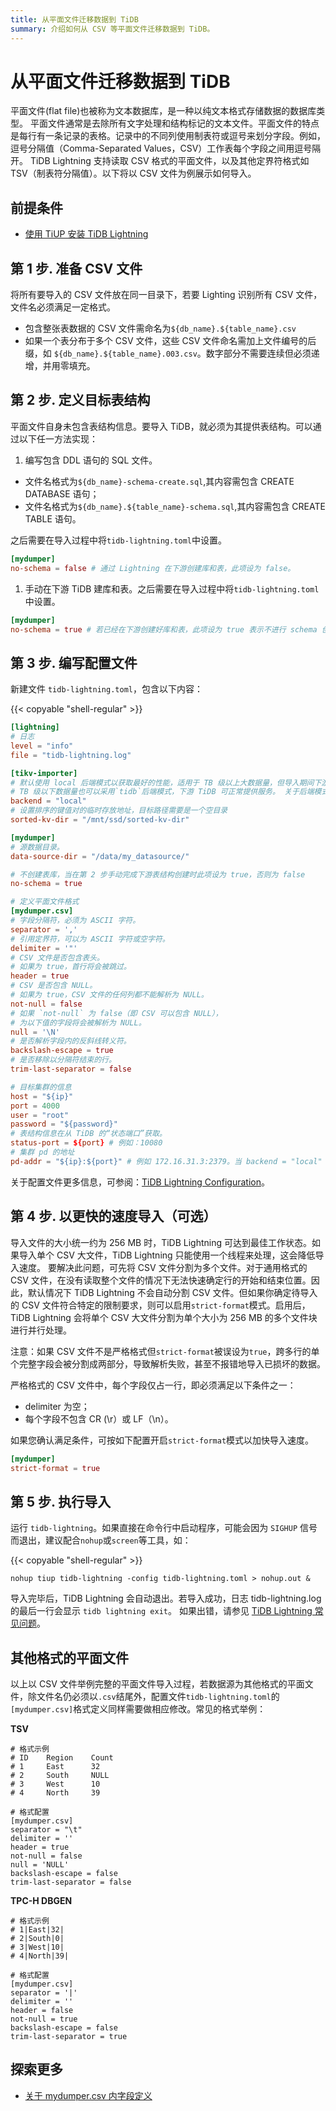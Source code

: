 ```yaml
---
title: 从平面文件迁移数据到 TiDB
summary: 介绍如何从 CSV 等平面文件迁移数据到 TiDB。
---
```


# 从平面文件迁移数据到 TiDB

平面文件(flat file)也被称为文本数据库，是一种以纯文本格式存储数据的数据库类型。 平面文件通常是去除所有文字处理和结构标记的文本文件。平面文件的特点是每行有一条记录的表格。记录中的不同列使用制表符或逗号来划分字段。例如，逗号分隔值（Comma-Separated Values，CSV）工作表每个字段之间用逗号隔开。 
TiDB Lightning 支持读取 CSV 格式的平面文件，以及其他定界符格式如 TSV（制表符分隔值）。以下将以 CSV 文件为例展示如何导入。

## 前提条件

- [使用 TiUP 安装 TiDB Lightning](/migration-tools.md)

## 第 1 步. 准备 CSV 文件

将所有要导入的 CSV 文件放在同一目录下，若要 Lighting 识别所有 CSV 文件，文件名必须满足一定格式。

- 包含整张表数据的 CSV 文件需命名为`${db_name}.${table_name}.csv`
- 如果一个表分布于多个 CSV 文件，这些 CSV 文件命名需加上文件编号的后缀，如 `${db_name}.${table_name}.003.csv`。数字部分不需要连续但必须递增，并用零填充。

## 第 2 步. 定义目标表结构

平面文件自身未包含表结构信息。要导入 TiDB，就必须为其提供表结构。可以通过以下任一方法实现：

1. 编写包含 DDL 语句的 SQL 文件。

- 文件名格式为`${db_name}-schema-create.sql`,其内容需包含 CREATE DATABASE 语句；
- 文件名格式为`${db_name}.${table_name}-schema.sql`,其内容需包含 CREATE TABLE 语句。

之后需要在导入过程中将`tidb-lightning.toml`中设置。

```toml
[mydumper] 
no-schema = false # 通过 Lightning 在下游创建库和表，此项设为 false。
```

1. 手动在下游 TiDB 建库和表。之后需要在导入过程中将`tidb-lightning.toml`中设置。

```toml
[mydumper] 
no-schema = true # 若已经在下游创建好库和表，此项设为 true 表示不进行 schema 创建
```

## 第 3 步. 编写配置文件

新建文件 `tidb-lightning.toml`，包含以下内容：

{{< copyable "shell-regular" >}}

```toml
[lightning]
# 日志
level = "info"
file = "tidb-lightning.log"

[tikv-importer]
# 默认使用 local 后端模式以获取最好的性能，适用于 TB 级以上大数据量，但导入期间下游 TiDB 无法对外提供服务。
# TB 级以下数据量也可以采用`tidb`后端模式，下游 TiDB 可正常提供服务。 关于后端模式更多信息请参阅：https://docs.pingcap.com/tidb/stable/tidb-lightning-backends
backend = "local"
# 设置排序的键值对的临时存放地址，目标路径需要是一个空目录
sorted-kv-dir = "/mnt/ssd/sorted-kv-dir"

[mydumper]
# 源数据目录。
data-source-dir = "/data/my_datasource/"

# 不创建表库，当在第 2 步手动完成下游表结构创建时此项设为 true，否则为 false
no-schema = true

# 定义平面文件格式
[mydumper.csv]
# 字段分隔符，必须为 ASCII 字符。
separator = ','
# 引用定界符，可以为 ASCII 字符或空字符。
delimiter = '"'
# CSV 文件是否包含表头。
# 如果为 true，首行将会被跳过。
header = true
# CSV 是否包含 NULL。
# 如果为 true，CSV 文件的任何列都不能解析为 NULL。
not-null = false
# 如果 `not-null` 为 false（即 CSV 可以包含 NULL），
# 为以下值的字段将会被解析为 NULL。
null = '\N'
# 是否解析字段内的反斜线转义符。
backslash-escape = true
# 是否移除以分隔符结束的行。
trim-last-separator = false

# 目标集群的信息
host = "${ip}"
port = 4000
user = "root"
password = "${password}"
# 表结构信息在从 TiDB 的“状态端口”获取。
status-port = ${port} # 例如：10080
# 集群 pd 的地址
pd-addr = "${ip}:${port}" # 例如 172.16.31.3:2379。当 backend = "local" 时 status-port 和 pd-addr 必须正确填写，否则导入将出现异常。
```

关于配置文件更多信息，可参阅：[TiDB Lightning Configuration](/tidb-lightning/tidb-lightning-configuration.md)。

## 第 4 步. 以更快的速度导入（可选）

导入文件的大小统一约为 256 MB 时，TiDB Lightning 可达到最佳工作状态。如果导入单个 CSV 大文件，TiDB Lightning 只能使用一个线程来处理，这会降低导入速度。
要解决此问题，可先将 CSV 文件分割为多个文件。对于通用格式的 CSV 文件，在没有读取整个文件的情况下无法快速确定行的开始和结束位置。因此，默认情况下 TiDB Lightning 不会自动分割 CSV 文件。但如果你确定待导入的 CSV 文件符合特定的限制要求，则可以启用`strict-format`模式。启用后，TiDB Lightning 会将单个 CSV 大文件分割为单个大小为 256 MB 的多个文件块进行并行处理。

注意：如果 CSV 文件不是严格格式但`strict-format`被误设为`true`，跨多行的单个完整字段会被分割成两部分，导致解析失败，甚至不报错地导入已损坏的数据。

严格格式的 CSV 文件中，每个字段仅占一行，即必须满足以下条件之一：

- delimiter 为空；
- 每个字段不包含 CR (\r）或 LF（\n）。

如果您确认满足条件，可按如下配置开启`strict-format`模式以加快导入速度。

```toml
[mydumper]
strict-format = true
```

## 第 5 步. 执行导入

运行 `tidb-lightning`。如果直接在命令行中启动程序，可能会因为 `SIGHUP` 信号而退出，建议配合`nohup`或`screen`等工具，如：

{{< copyable "shell-regular" >}}

```shell
nohup tiup tidb-lightning -config tidb-lightning.toml > nohup.out &
```

导入完毕后，TiDB Lightning 会自动退出。若导入成功，日志 tidb-lightning.log 的最后一行会显示 `tidb lightning exit`。
如果出错，请参见 [TiDB Lightning 常见问题](/tidb-lightning/tidb-lightning-faq.md)。

## 其他格式的平面文件

以上以 CSV 文件举例完整的平面文件导入过程，若数据源为其他格式的平面文件，除文件名仍必须以`.csv`结尾外，配置文件`tidb-lightning.toml`的`[mydumper.csv]`格式定义同样需要做相应修改。常见的格式举例：

**TSV**
```
# 格式示例
# ID    Region    Count
# 1     East      32
# 2     South     NULL
# 3     West      10
# 4     North     39

# 格式配置
[mydumper.csv]
separator = "\t"
delimiter = ''
header = true
not-null = false
null = 'NULL'
backslash-escape = false
trim-last-separator = false
```

**TPC-H DBGEN**

```
# 格式示例
# 1|East|32|
# 2|South|0|
# 3|West|10|
# 4|North|39|

# 格式配置
[mydumper.csv]
separator = '|'
delimiter = ''
header = false
not-null = true
backslash-escape = false
trim-last-separator = true
```

## 探索更多

- [关于 mydumper.csv 内字段定义](/tidb-lightning/migrate-from-csv-using-tidb-lightning.md)